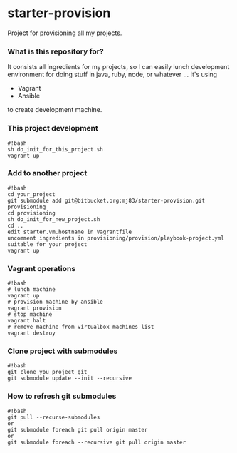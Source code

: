# starter-provision #

Project for provisioning all my projects. 

### What is this repository for? ###

It consists all ingredients for my projects, so I can easily lunch development environment for doing stuff in java, ruby, node, or whatever ...
It's using 

* Vagrant
* Ansible

to create development machine.

### This project development ###

```
#!bash
sh do_init_for_this_project.sh
vagrant up
```

### Add to another project ###

```
#!bash
cd your_project
git submodule add git@bitbucket.org:mj83/starter-provision.git provisioning
cd provisioning
sh do_init_for_new_project.sh
cd ..
edit starter.vm.hostname in Vagrantfile
uncomment ingredients in provisioning/provision/playbook-project.yml suitable for your project
vagrant up

```

### Vagrant operations ###
```
#!bash
# lunch machine
vagrant up
# provision machine by ansible
vagrant provision
# stop machine
vagrant halt
# remove machine from virtualbox machines list
vagrant destroy
```

### Clone project with submodules ###

```
#!bash
git clone you_project_git
git submodule update --init --recursive

```

### How to refresh git submodules ###
```
#!bash
git pull --recurse-submodules
or
git submodule foreach git pull origin master
or
git submodule foreach --recursive git pull origin master
```